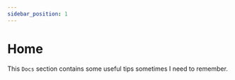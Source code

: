 ```yaml
---
sidebar_position: 1
---
```


# Home

This `Docs` section contains some useful tips sometimes I need to remember.
